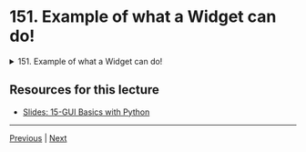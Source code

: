 # 151. Example of what a Widget can do!

<details>
  <summary> 151. Example of what a Widget can do! </summary>

-   [Notebook: 19-Bonus-Material-Introduction-to-GUIs](https://github.com/Pierian-Data/Complete-Python-3-Bootcamp/tree/master/19-Bonus%20Material%20-%20Introduction%20to%20GUIs)

-   [Codebase: 19-Bonus-Material-Introduction-to-GUIs](../../../codebase/python-camp/19-Bonus-Material-Introduction-to-GUIs)

</details> 

## Resources for this lecture

-   [Slides: 15-GUI Basics with Python](https://docs.google.com/presentation/d/1VkDvZ0Z8sCuRY5wN0mNf76MkK71UjlBVnAvVCWBBErc/edit#slide=id.p)



---

[Previous](./150_Widget-Styling-and-Layouts.md) | [Next]()